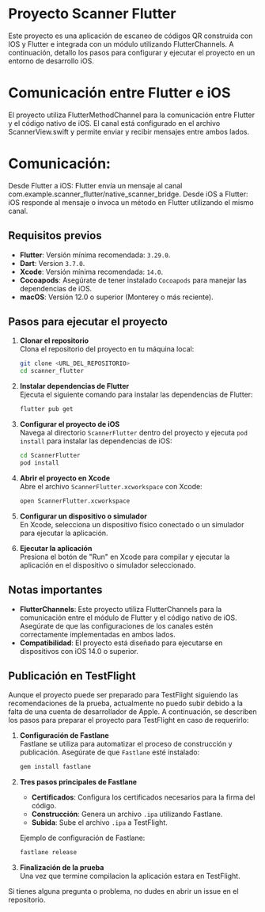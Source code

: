 # Proyecto Scanner Flutter

Este proyecto es una aplicación de escaneo de códigos QR construida con IOS y Flutter e integrada con un módulo utilizando FlutterChannels. A continuación, detallo los pasos para configurar y ejecutar el proyecto en un entorno de desarrollo iOS.

# Comunicación entre Flutter e iOS
El proyecto utiliza FlutterMethodChannel para la comunicación entre Flutter y el código nativo de iOS. El canal está configurado en el archivo ScannerView.swift y permite enviar y recibir mensajes entre ambos lados.

# Comunicación:
Desde Flutter a iOS: Flutter envía un mensaje al canal com.example.scanner_flutter/native_scanner_bridge.
Desde iOS a Flutter: iOS responde al mensaje o invoca un método en Flutter utilizando el mismo canal.

## Requisitos previos

- **Flutter**: Versión mínima recomendada: `3.29.0`.
- **Dart**: Version `3.7.0`.
- **Xcode**: Versión mínima recomendada: `14.0`.
- **Cocoapods**: Asegúrate de tener instalado `Cocoapods` para manejar las dependencias de iOS.
- **macOS**: Versión 12.0 o superior (Monterey o más reciente).

## Pasos para ejecutar el proyecto

1. **Clonar el repositorio**  
   Clona el repositorio del proyecto en tu máquina local:

   ```bash
   git clone <URL_DEL_REPOSITORIO>
   cd scanner_flutter
   ```

2. **Instalar dependencias de Flutter**  
   Ejecuta el siguiente comando para instalar las dependencias de Flutter:

   ```bash
   flutter pub get
   ```

3. **Configurar el proyecto de iOS**  
   Navega al directorio `ScannerFlutter` dentro del proyecto y ejecuta `pod install` para instalar las dependencias de iOS:

   ```bash
   cd ScannerFlutter
   pod install
   ```

4. **Abrir el proyecto en Xcode**  
   Abre el archivo `ScannerFlutter.xcworkspace` con Xcode:

   ```bash
   open ScannerFlutter.xcworkspace
   ```

5. **Configurar un dispositivo o simulador**  
   En Xcode, selecciona un dispositivo físico conectado o un simulador para ejecutar la aplicación.

6. **Ejecutar la aplicación**  
   Presiona el botón de "Run" en Xcode para compilar y ejecutar la aplicación en el dispositivo o simulador seleccionado.

## Notas importantes

- **FlutterChannels**: Este proyecto utiliza FlutterChannels para la comunicación entre el módulo de Flutter y el código nativo de iOS. Asegúrate de que las configuraciones de los canales estén correctamente implementadas en ambos lados.
- **Compatibilidad**: El proyecto está diseñado para ejecutarse en dispositivos con iOS 14.0 o superior.

## Publicación en TestFlight

Aunque el proyecto puede ser preparado para TestFlight siguiendo las recomendaciones de la prueba, actualmente no puedo subir debido a la falta de una cuenta de desarrollador de Apple. A continuación, se describen los pasos para preparar el proyecto para TestFlight en caso de requerirlo:

1. **Configuración de Fastlane**  
   Fastlane se utiliza para automatizar el proceso de construcción y publicación. Asegúrate de que `Fastlane` esté instalado:

   ```bash
   gem install fastlane
   ```

2. **Tres pasos principales de Fastlane**

   - **Certificados**: Configura los certificados necesarios para la firma del código.
   - **Construcción**: Genera un archivo `.ipa` utilizando Fastlane.
   - **Subida**: Sube el archivo `.ipa` a TestFlight.

   Ejemplo de configuración de Fastlane:

   ```bash 
   fastlane release
   ```

3. **Finalización de la prueba**  
   Una vez que termine compilacion la aplicación estara en TestFlight. 

Si tienes alguna pregunta o problema, no dudes en abrir un issue en el repositorio.
